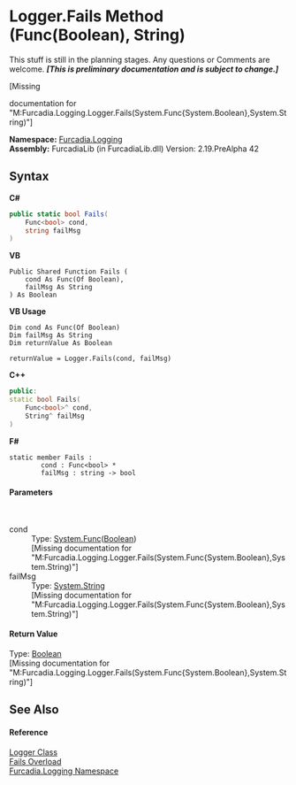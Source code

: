 # Logger.Fails Method (Func(Boolean), String)
This stuff is still in the planning stages. Any questions or Comments are welcome. _**\[This is preliminary documentation and is subject to change.\]**_

\[Missing <summary> documentation for "M:Furcadia.Logging.Logger.Fails(System.Func{System.Boolean},System.String)"\]

**Namespace:**&nbsp;<a href="N_Furcadia_Logging">Furcadia.Logging</a><br />**Assembly:**&nbsp;FurcadiaLib (in FurcadiaLib.dll) Version: 2.19.PreAlpha 42

## Syntax

**C#**<br />
``` C#
public static bool Fails(
	Func<bool> cond,
	string failMsg
)
```

**VB**<br />
``` VB
Public Shared Function Fails ( 
	cond As Func(Of Boolean),
	failMsg As String
) As Boolean
```

**VB Usage**<br />
``` VB Usage
Dim cond As Func(Of Boolean)
Dim failMsg As String
Dim returnValue As Boolean

returnValue = Logger.Fails(cond, failMsg)
```

**C++**<br />
``` C++
public:
static bool Fails(
	Func<bool>^ cond, 
	String^ failMsg
)
```

**F#**<br />
``` F#
static member Fails : 
        cond : Func<bool> * 
        failMsg : string -> bool 

```


#### Parameters
&nbsp;<dl><dt>cond</dt><dd>Type: <a href="http://msdn2.microsoft.com/en-us/library/bb534960" target="_blank">System.Func</a>(<a href="http://msdn2.microsoft.com/en-us/library/a28wyd50" target="_blank">Boolean</a>)<br />\[Missing <param name="cond"/> documentation for "M:Furcadia.Logging.Logger.Fails(System.Func{System.Boolean},System.String)"\]</dd><dt>failMsg</dt><dd>Type: <a href="http://msdn2.microsoft.com/en-us/library/s1wwdcbf" target="_blank">System.String</a><br />\[Missing <param name="failMsg"/> documentation for "M:Furcadia.Logging.Logger.Fails(System.Func{System.Boolean},System.String)"\]</dd></dl>

#### Return Value
Type: <a href="http://msdn2.microsoft.com/en-us/library/a28wyd50" target="_blank">Boolean</a><br />\[Missing <returns> documentation for "M:Furcadia.Logging.Logger.Fails(System.Func{System.Boolean},System.String)"\]

## See Also


#### Reference
<a href="T_Furcadia_Logging_Logger">Logger Class</a><br /><a href="Overload_Furcadia_Logging_Logger_Fails">Fails Overload</a><br /><a href="N_Furcadia_Logging">Furcadia.Logging Namespace</a><br />